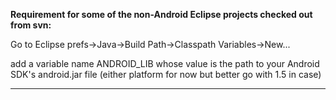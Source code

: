 **Requirement for some of the non-Android Eclipse projects checked out from svn:**

Go to Eclipse prefs->Java->Build Path->Classpath Variables->New...

add a variable name ANDROID\_LIB whose value is the path to your Android SDK's android.jar file (either platform for now but better go with 1.5 in case)


---
